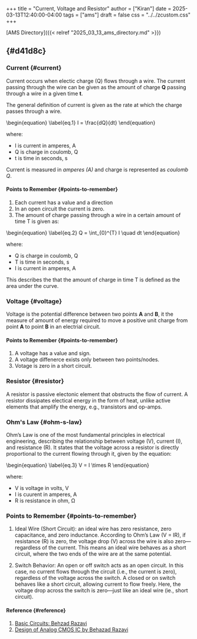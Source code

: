 +++
title = "Current, Voltage and Resistor"
author = ["Kiran"]
date = 2025-03-13T12:40:00-04:00
tags = ["ams"]
draft = false
css = "../../zcustom.css"
+++

[AMS Directory]({{< relref "2025_03_13_ams_directory.md" >}})


##  {#d41d8c}


### Current {#current}

Current occurs when electic charge (Q) flows through a wire. The current passing through the wire can be given as the amount of charge **Q** passing through a wire in a given time **t**.

The general definition of current is given as the rate at which the charge passes through a wire.

\begin{equation}
\label{eq.1}
I = \frac{dQ}{dt}
\end{equation}

where:

-   I is current in amperes, A
-   Q is charge in coulomb, Q
-   t is time in seconds, s

Current is measured in _amperes (A)_ and charge is represented as _coulomb Q_.


#### Points to Remember {#points-to-remember}

1.  Each current has a value and a direction
2.  In an open circuit the current is zero.
3.  The amount of charge passing through a wire in a certain amount of time T is given as:

\begin{equation}
\label{eq.2}
Q = \int\_{0}^{T} I \quad dt
\end{equation}

where:

-   Q is charge in coulomb, Q
-   T is time in seconds, s
-   I is current in amperes, A

This describes the that the amount of charge in time T is defined as the area under the curve.


### Voltage {#voltage}

Voltage is the potential difference between two points **A** and **B**, it the measure of amount of energy required to move a positive unit charge from point **A** to point **B** in an electrial circuit.


#### Points to Remember {#points-to-remember}

1.  A voltage has a value and sign.
2.  A voltage diffenerce exists only between two points/nodes.
3.  Votage is zero in a short circuit.


### Resistor {#resistor}

A resistor is passive electonic element that obstructs the flow of current. A resistor dissipates electical energy in the form of heat, unlike active elements that amplify the energy, e.g., transistors and op-amps.


### Ohm's Law {#ohm-s-law}

Ohm’s Law is one of the most fundamental principles in electrical engineering, describing the relationship between voltage (V), current (I), and resistance (R). It states that the voltage across a resistor is directly proportional to the current flowing through it, given by the equation:

\begin{equation}
\label{eq.3}
V = I \times R
\end{equation}

where:

-   V is voltage in volts, V
-   I is cuurent in amperes, A
-   R is resistance in ohm, &Omega;


### Points to Remember {#points-to-remember}

1.  Ideal Wire (Short Circuit): an ideal wire has zero resistance, zero capacitance, and zero inductance. According to Ohm’s Law (V = IR), if resistance (R) is zero, the voltage drop (V) across the wire is also zero—regardless of the current. This means an ideal wire behaves as a short circuit, where the two ends of the wire are at the same potential.

2.  Switch Behavior: An open or off switch acts as an open circuit. In this case, no current flows through the circuit (i.e., the current is zero), regardless of the voltage across the switch. A closed or on switch behaves like a short circuit, allowing current to flow freely. Here, the voltage drop across the switch is zero—just like an ideal wire (ie., short circuit).


#### Reference {#reference}

1.  [Basic Circuits: Behzad Razavi](https://www.youtube.com/playlist?list=PLf3-Y54_5J6NqqY3wbNGWMXNcp6yafKnB)
2.  [Design of Analog CMOS IC by Behazad Razavi](https://www.amazon.com/Integrated-Circuits-Electronics-Computer-Enginering/dp/0072524936/140-2434170-9079053?pd_rd_w=lFu00&content-id=amzn1.sym.081392b0-c07f-4fc2-8965-84d15d431f0d&pf_rd_p=081392b0-c07f-4fc2-8965-84d15d431f0d&pf_rd_r=SCR736BQYSXTEC5X3E10&pd_rd_wg=RQnBY&pd_rd_r=6667b244-37a9-4b2a-885b-239912ea914f&pd_rd_i=0072524936&psc=1)
